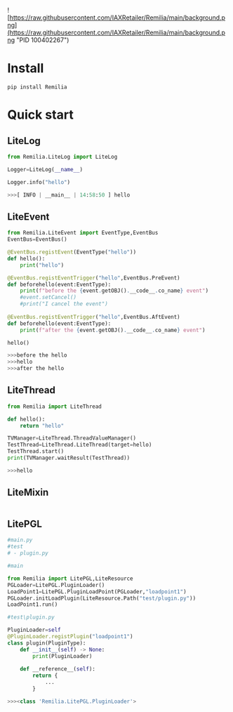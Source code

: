 ![https://raw.githubusercontent.com/IAXRetailer/Remilia/main/background.png](https://raw.githubusercontent.com/IAXRetailer/Remilia/main/background.png "PID 100402267")

# Install

```shell
pip install Remilia
```

# Quick start

## LiteLog

```python
from Remilia.LiteLog import LiteLog

Logger=LiteLog(__name__)

Logger.info("hello")

>>>[ INFO | __main__ | 14:58:50 ] hello
```

## LiteEvent

```python
from Remilia.LiteEvent import EventType,EventBus
EventBus=EventBus()

@EventBus.registEvent(EventType("hello"))
def hello():
    print("hello")

@EventBus.registEventTrigger("hello",EventBus.PreEvent)
def beforehello(event:EventType):
    print(f"before the {event.getOBJ().__code__.co_name} event")
    #event.setCancel()
    #print("I cancel the event")
    
@EventBus.registEventTrigger("hello",EventBus.AftEvent)
def beforehello(event:EventType):
    print(f"after the {event.getOBJ().__code__.co_name} event")

hello()

>>>before the hello
>>>hello
>>>after the hello
```

## LiteThread

```python
from Remilia import LiteThread

def hello():
    return "hello"

TVManager=LiteThread.ThreadValueManager()
TestThread=LiteThread.LiteThread(target=hello)
TestThread.start()
print(TVManager.waitResult(TestThread))

>>>hello
```

## LiteMixin

```python

```

## LitePGL

```python
#main.py
#test
# - plugin.py

#main

from Remilia import LitePGL,LiteResource
PGLoader=LitePGL.PluginLoader()
LoadPoint1=LitePGL.PluginLoadPoint(PGLoader,"loadpoint1")
PGLoader.initLoadPlugin(LiteResource.Path("test/plugin.py"))
LoadPoint1.run()

#test\plugin.py

PluginLoader=self
@PluginLoader.registPlugin("loadpoint1")
class plugin(PluginType):
    def __init__(self) -> None:
        print(PluginLoader)
    
    def __reference__(self):
        return {
            ...
        }

>>><class 'Remilia.LitePGL.PluginLoader'>

```